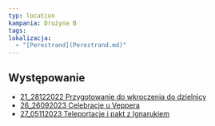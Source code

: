 ```yaml
---
typ: location
kampania: Drużyna B
tags: 
lokalizacja:
  - "[Perestrand](Perestrand.md)"
---
```



## Występowanie
- [21_28122022 Przygotowanie do wkroczenia do dzielnicy](../sesje/21_28122022%20Przygotowanie%20do%20wkroczenia%20do%20dzielnicy.md)
- [26_26092023 Celebracje u Veppera](../sesje/26_26092023%20Celebracje%20u%20Veppera.md)
- [27_05112023 Teleportacje i pakt z Ignarukiem](../sesje/27_05112023%20Teleportacje%20i%20pakt%20z%20Ignarukiem.md)
